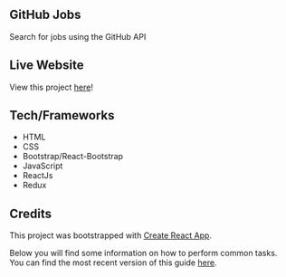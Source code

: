 ## GitHub Jobs
Search for jobs using the GitHub API

## Live Website
View this project [here](http://aaronmassey.pro/180Websites/Day-49/)!

## Tech/Frameworks
* HTML
* CSS
* Bootstrap/React-Bootstrap
* JavaScript
* ReactJs
* Redux

## Credits
This project was bootstrapped with [Create React App](https://github.com/facebookincubator/create-react-app).

Below you will find some information on how to perform common tasks.<br>
You can find the most recent version of this guide [here](https://github.com/facebookincubator/create-react-app/blob/master/packages/react-scripts/template/README.md).
